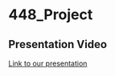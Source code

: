 # 448_Project

## Presentation Video
[Link to our presentation](https://m.youtube.com/watch?v=ywbzNmETi2M)
